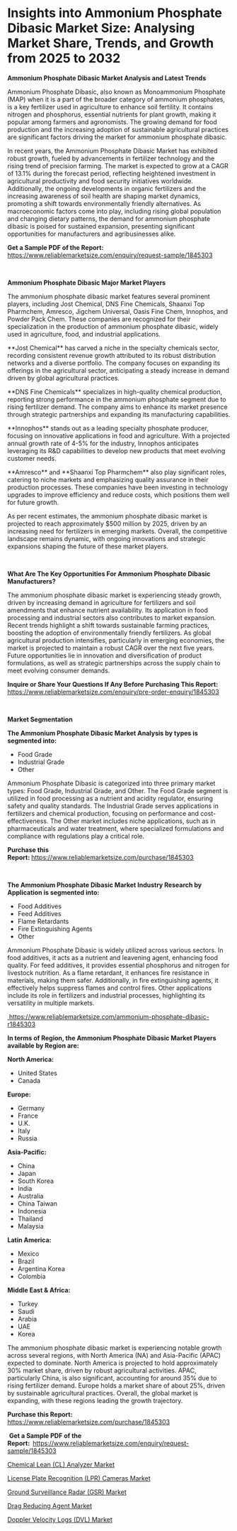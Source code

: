 <p><h1>Insights into Ammonium Phosphate Dibasic Market Size: Analysing Market Share, Trends, and Growth from 2025 to 2032</h1></p><p><strong>Ammonium Phosphate Dibasic Market Analysis and Latest Trends</strong></p>
<p><p>Ammonium Phosphate Dibasic, also known as Monoammonium Phosphate (MAP) when it is a part of the broader category of ammonium phosphates, is a key fertilizer used in agriculture to enhance soil fertility. It contains nitrogen and phosphorus, essential nutrients for plant growth, making it popular among farmers and agronomists. The growing demand for food production and the increasing adoption of sustainable agricultural practices are significant factors driving the market for ammonium phosphate dibasic.</p><p>In recent years, the Ammonium Phosphate Dibasic Market has exhibited robust growth, fueled by advancements in fertilizer technology and the rising trend of precision farming. The market is expected to grow at a CAGR of 13.1% during the forecast period, reflecting heightened investment in agricultural productivity and food security initiatives worldwide. Additionally, the ongoing developments in organic fertilizers and the increasing awareness of soil health are shaping market dynamics, promoting a shift towards environmentally friendly alternatives. As macroeconomic factors come into play, including rising global population and changing dietary patterns, the demand for ammonium phosphate dibasic is poised for sustained expansion, presenting significant opportunities for manufacturers and agribusinesses alike.</p></p>
<p><strong>Get a Sample PDF of the Report:&nbsp;</strong> <a href="https://www.reliablemarketsize.com/enquiry/request-sample/1845303?utm_campaign=3447&utm_medium=2&utm_source=Github&utm_content=ia&utm_term=01042025&utm_id=ammonium-phosphate-dibasic">https://www.reliablemarketsize.com/enquiry/request-sample/1845303</a></p>
<p>&nbsp;</p>
<p><strong>Ammonium Phosphate Dibasic Major Market Players</strong></p>
<p><p>The ammonium phosphate dibasic market features several prominent players, including Jost Chemical, DNS Fine Chemicals, Shaanxi Top Pharmchem, Amresco, Jigchem Universal, Oasis Fine Chem, Innophos, and Powder Pack Chem. These companies are recognized for their specialization in the production of ammonium phosphate dibasic, widely used in agriculture, food, and industrial applications.</p><p>**Jost Chemical** has carved a niche in the specialty chemicals sector, recording consistent revenue growth attributed to its robust distribution networks and a diverse portfolio. The company focuses on expanding its offerings in the agricultural sector, anticipating a steady increase in demand driven by global agricultural practices.</p><p>**DNS Fine Chemicals** specializes in high-quality chemical production, reporting strong performance in the ammonium phosphate segment due to rising fertilizer demand. The company aims to enhance its market presence through strategic partnerships and expanding its manufacturing capabilities.</p><p>**Innophos** stands out as a leading specialty phosphate producer, focusing on innovative applications in food and agriculture. With a projected annual growth rate of 4-5% for the industry, Innophos anticipates leveraging its R&D capabilities to develop new products that meet evolving customer needs.</p><p>**Amresco** and **Shaanxi Top Pharmchem** also play significant roles, catering to niche markets and emphasizing quality assurance in their production processes. These companies have been investing in technology upgrades to improve efficiency and reduce costs, which positions them well for future growth.</p><p>As per recent estimates, the ammonium phosphate dibasic market is projected to reach approximately $500 million by 2025, driven by an increasing need for fertilizers in emerging markets. Overall, the competitive landscape remains dynamic, with ongoing innovations and strategic expansions shaping the future of these market players.</p></p>
<p>&nbsp;</p>
<p><strong>What Are The Key Opportunities For Ammonium Phosphate Dibasic Manufacturers?</strong></p>
<p><p>The ammonium phosphate dibasic market is experiencing steady growth, driven by increasing demand in agriculture for fertilizers and soil amendments that enhance nutrient availability. Its application in food processing and industrial sectors also contributes to market expansion. Recent trends highlight a shift towards sustainable farming practices, boosting the adoption of environmentally friendly fertilizers. As global agricultural production intensifies, particularly in emerging economies, the market is projected to maintain a robust CAGR over the next five years. Future opportunities lie in innovation and diversification of product formulations, as well as strategic partnerships across the supply chain to meet evolving consumer demands.</p></p>
<p><strong>Inquire or Share Your Questions If Any Before Purchasing This Report:</strong> <a href="https://www.reliablemarketsize.com/enquiry/pre-order-enquiry/1845303?utm_campaign=3447&utm_medium=2&utm_source=Github&utm_content=ia&utm_term=01042025&utm_id=ammonium-phosphate-dibasic">https://www.reliablemarketsize.com/enquiry/pre-order-enquiry/1845303</a></p>
<p>&nbsp;</p>
<p><strong>Market Segmentation</strong></p>
<p><strong>The Ammonium Phosphate Dibasic Market Analysis by types is segmented into:</strong></p>
<p><ul><li>Food Grade</li><li>Industrial Grade</li><li>Other</li></ul></p>
<p><p>Ammonium Phosphate Dibasic is categorized into three primary market types: Food Grade, Industrial Grade, and Other. The Food Grade segment is utilized in food processing as a nutrient and acidity regulator, ensuring safety and quality standards. The Industrial Grade serves applications in fertilizers and chemical production, focusing on performance and cost-effectiveness. The Other market includes niche applications, such as in pharmaceuticals and water treatment, where specialized formulations and compliance with regulations play a critical role.</p></p>
<p><strong>Purchase this Report:&nbsp;</strong><a href="https://www.reliablemarketsize.com/purchase/1845303?utm_campaign=3447&utm_medium=2&utm_source=Github&utm_content=ia&utm_term=01042025&utm_id=ammonium-phosphate-dibasic">https://www.reliablemarketsize.com/purchase/1845303</a></p>
<p>&nbsp;</p>
<p><strong>The Ammonium Phosphate Dibasic Market Industry Research by Application is segmented into:</strong></p>
<p><ul><li>Food Additives</li><li>Feed Additives</li><li>Flame Retardants</li><li>Fire Extinguishing Agents</li><li>Other</li></ul></p>
<p><p>Ammonium Phosphate Dibasic is widely utilized across various sectors. In food additives, it acts as a nutrient and leavening agent, enhancing food quality. For feed additives, it provides essential phosphorus and nitrogen for livestock nutrition. As a flame retardant, it enhances fire resistance in materials, making them safer. Additionally, in fire extinguishing agents, it effectively helps suppress flames and control fires. Other applications include its role in fertilizers and industrial processes, highlighting its versatility in multiple markets.</p></p>
<p><a href="https://www.reliablemarketsize.com/ammonium-phosphate-dibasic-r1845303?utm_campaign=3447&utm_medium=2&utm_source=Github&utm_content=ia&utm_term=01042025&utm_id=ammonium-phosphate-dibasic">&nbsp;https://www.reliablemarketsize.com/ammonium-phosphate-dibasic-r1845303</a></p>
<p><strong>In terms of Region, the Ammonium Phosphate Dibasic Market Players available by Region are:</strong></p>
<p>
    <p> <strong> North America: </strong>
        <ul>
            <li>United States</li>
            <li>Canada</li>
        </ul>
        </p> 
    <p> <strong> Europe: </strong>
        <ul>
            <li>Germany</li>
            <li>France</li>
            <li>U.K.</li>
            <li>Italy</li>
            <li>Russia</li>
        </ul>
        </p> 
    <p> <strong> Asia-Pacific: </strong>
        <ul>
            <li>China</li>
            <li>Japan</li>
            <li>South Korea</li>
            <li>India</li>
            <li>Australia</li>
            <li>China Taiwan</li>
            <li>Indonesia</li>
            <li>Thailand</li>
            <li>Malaysia</li>
        </ul>
        </p> 
    <p> <strong> Latin America: </strong>
        <ul>
            <li>Mexico</li>
            <li>Brazil</li>
            <li>Argentina Korea</li>
            <li>Colombia</li>
        </ul>
        </p> 
    <p> <strong> Middle East & Africa: </strong>
        <ul>
            <li>Turkey</li>
            <li>Saudi</li>
            <li>Arabia</li>
            <li>UAE</li>
            <li>Korea</li>
        </ul>
    </p>
    </p>
<p><p>The ammonium phosphate dibasic market is experiencing notable growth across several regions, with North America (NA) and Asia-Pacific (APAC) expected to dominate. North America is projected to hold approximately 30% market share, driven by robust agricultural activities. APAC, particularly China, is also significant, accounting for around 35% due to rising fertilizer demand. Europe holds a market share of about 25%, driven by sustainable agricultural practices. Overall, the global market is expanding, with these regions leading the growth trajectory.</p></p>
<p><strong>Purchase this Report: </strong><a href="https://www.reliablemarketsize.com/purchase/1845303?utm_campaign=3447&utm_medium=2&utm_source=Github&utm_content=ia&utm_term=01042025&utm_id=ammonium-phosphate-dibasic">https://www.reliablemarketsize.com/purchase/1845303</a></p>
<p>&nbsp;<strong>Get a Sample PDF of the Report:&nbsp;&nbsp;</strong><a href="https://www.reliablemarketsize.com/enquiry/request-sample/1845303?utm_campaign=3447&utm_medium=2&utm_source=Github&utm_content=ia&utm_term=01042025&utm_id=ammonium-phosphate-dibasic">https://www.reliablemarketsize.com/enquiry/request-sample/1845303</a></p>
<p><strong></strong></p>
<p><p><a href="https://www.linkedin.com/pulse/forecasting-growth-chemical-lean-cl-analyzer-market-size-mh0jf?utm_campaign=3447&utm_medium=2&utm_source=Github&utm_content=ia&utm_term=01042025&utm_id=ammonium-phosphate-dibasic">Chemical Lean (CL) Analyzer Market</a></p><p><a href="https://www.linkedin.com/pulse/consistent-increase-license-plate-recognition-lpr-cameras-zbcdf?utm_campaign=3447&utm_medium=2&utm_source=Github&utm_content=ia&utm_term=01042025&utm_id=ammonium-phosphate-dibasic">License Plate Recognition (LPR) Cameras Market</a></p><p><a href="https://www.linkedin.com/pulse/growth-opportunities-ground-surveillance-radar-gsr-market-gokef?utm_campaign=3447&utm_medium=2&utm_source=Github&utm_content=ia&utm_term=01042025&utm_id=ammonium-phosphate-dibasic">Ground Surveillance Radar (GSR) Market</a></p><p><a href="https://github.com/naomaroaoonv/Market-Research-Report-List-1/blob/main/drag-reducing-agent-market.md?utm_campaign=3447&utm_medium=2&utm_source=Github&utm_content=ia&utm_term=01042025&utm_id=ammonium-phosphate-dibasic">Drag Reducing Agent Market</a></p><p><a href="https://www.linkedin.com/pulse/doppler-velocity-logs-dvl-market-analysis-report-key-i7cbf?utm_campaign=3447&utm_medium=2&utm_source=Github&utm_content=ia&utm_term=01042025&utm_id=ammonium-phosphate-dibasic">Doppler Velocity Logs (DVL) Market</a></p></p>